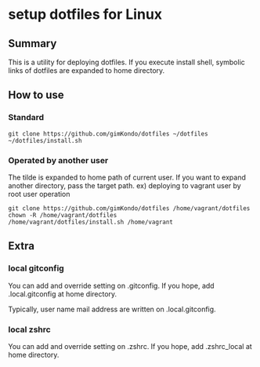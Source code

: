 # setup dotfiles for Linux
## Summary
This is a utility for deploying dotfiles.
If you execute install shell, symbolic links of dotfiles are expanded to home directory.

## How to use
### Standard
```
git clone https://github.com/gimKondo/dotfiles ~/dotfiles
~/dotfiles/install.sh
```

### Operated by another user
The tilde is expanded to home path of current user.
If you want to expand another directory, pass the target path.
ex) deploying to vagrant user by root user operation

```
git clone https://github.com/gimKondo/dotfiles /home/vagrant/dotfiles
chown -R /home/vagrant/dotfiles
/home/vagrant/dotfiles/install.sh /home/vagrant
```

## Extra
### local gitconfig
You can add and override setting on .gitconfig.
If you hope, add .local.gitconfig at home directory.

Typically, user name mail address are written on .local.gitconfig.

### local zshrc
You can add and override setting on .zshrc.
If you hope, add .zshrc_local at home directory.
